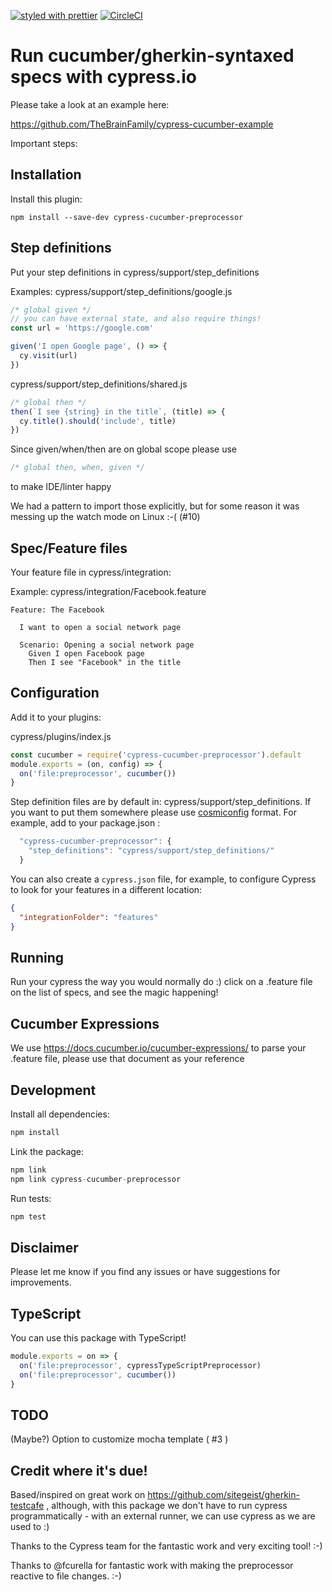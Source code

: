 [![styled with prettier](https://img.shields.io/badge/styled_with-prettier-ff69b4.svg)](https://github.com/prettier/prettier)
[![CircleCI](https://circleci.com/gh/TheBrainFamily/cypress-cucumber-preprocessor.svg?style=shield)](https://circleci.com/gh/TheBrainFamily/cypress-cucumber-preprocessor)
# Run cucumber/gherkin-syntaxed specs with cypress.io

Please take a look at an example here:

https://github.com/TheBrainFamily/cypress-cucumber-example


Important steps:

## Installation
Install this plugin:

```shell
npm install --save-dev cypress-cucumber-preprocessor
```

## Step definitions

Put your step definitions in cypress/support/step_definitions

Examples:
cypress/support/step_definitions/google.js
```javascript
/* global given */
// you can have external state, and also require things!
const url = 'https://google.com'

given('I open Google page', () => {
  cy.visit(url)
})
```

cypress/support/step_definitions/shared.js
```javascript
/* global then */
then(`I see {string} in the title`, (title) => {
  cy.title().should('include', title)
})
```

Since given/when/then are on global scope please use
```javascript
/* global then, when, given */
```
to make IDE/linter happy

We had a pattern to import those explicitly, but for some reason it was messing up the watch mode on Linux :-( (#10)

## Spec/Feature files
Your feature file in cypress/integration:

Example: cypress/integration/Facebook.feature
```gherkin
Feature: The Facebook

  I want to open a social network page

  Scenario: Opening a social network page
    Given I open Facebook page
    Then I see "Facebook" in the title
```

## Configuration
Add it to your plugins:

cypress/plugins/index.js
```javascript
const cucumber = require('cypress-cucumber-preprocessor').default
module.exports = (on, config) => {
  on('file:preprocessor', cucumber())
}
```

Step definition files are by default in: cypress/support/step_definitions. If you want to put them somewhere please use [cosmiconfig](https://github.com/davidtheclark/cosmiconfig) format. For example, add to your package.json :

```javascript
  "cypress-cucumber-preprocessor": {
    "step_definitions": "cypress/support/step_definitions/"
  }
```

You can also create a `cypress.json` file, for example, to configure Cypress to look for your features in a different location:

```json
{
  "integrationFolder": "features"
}
```

## Running

Run your cypress the way you would normally do :) click on a .feature file on the list of specs, and see the magic happening!

## Cucumber Expressions

We use https://docs.cucumber.io/cucumber-expressions/ to parse your .feature file, please use that document as your reference 

## Development

Install all dependencies:
```javascript
npm install
```

Link the package:
```javascript
npm link 
npm link cypress-cucumber-preprocessor
```

Run tests:
```javascript
npm test
```

## Disclaimer

Please let me know if you find any issues or have suggestions for improvements.

## TypeScript

You can use this package with TypeScript!

```javascript
module.exports = on => {
  on('file:preprocessor', cypressTypeScriptPreprocessor)
  on('file:preprocessor', cucumber())
}
```

## TODO

(Maybe?) Option to customize mocha template ( #3 ) 

## Credit where it's due!

Based/inspired on great work on https://github.com/sitegeist/gherkin-testcafe , although, with this package we don't have to run cypress programmatically - with an external runner, we can use cypress as we are used to :)

Thanks to the Cypress team for the fantastic work and very exciting tool! :-)

Thanks to @fcurella for fantastic work with making the preprocessor reactive to file changes. :-)
